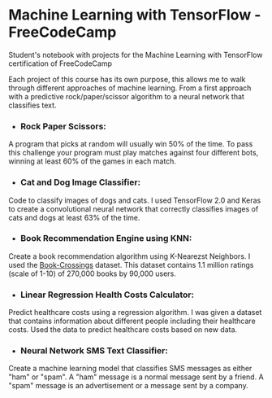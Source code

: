 # Machine Learning with TensorFlow - FreeCodeCamp

Student's notebook with projects for the Machine Learning with TensorFlow certification of FreeCodeCamp

Each project of this course has its own purpose, this allows me to walk through different approaches of machine learning. From a first approach with a predictive rock/paper/scissor algorithm to a neural network that classifies text.

- ### Rock Paper Scissors: 
A program that picks at random will usually win 50% of the time. To pass this challenge your program must play matches against four different bots, winning at least 60% of the games in each match.
- ### Cat and Dog Image Classifier: 
Code to classify images of dogs and cats. I used TensorFlow 2.0 and Keras to create a convolutional neural network that correctly classifies images of cats and dogs at least 63% of the time. 
- ### Book Recommendation Engine using KNN: 
Create a book recommendation algorithm using K-Nearezst Neighbors. I used the [Book-Crossings](http://www2.informatik.uni-freiburg.de/~cziegler/BX/) dataset. This dataset contains 1.1 million ratings (scale of 1-10) of 270,000 books by 90,000 users.
- ### Linear Regression Health Costs Calculator: 
Predict healthcare costs using a regression algorithm. I was given a dataset that contains information about different people including their healthcare costs. Used the data to predict healthcare costs based on new data.
- ### Neural Network SMS Text Classifier: 
Create a machine learning model that classifies SMS messages as either "ham" or "spam". A "ham" message is a normal message sent by a friend. A "spam" message is an advertisement or a message sent by a company.

